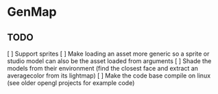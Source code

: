 # GenMap

## TODO

[ ] Support sprites
[ ] Make loading an asset more generic so a sprite or studio model can also be the asset loaded from arguments
[ ] Shade the models from their environment (find the closest face and extract an averagecolor from its lightmap)
[ ] Make the code base compile on linux (see older opengl projects for example code)